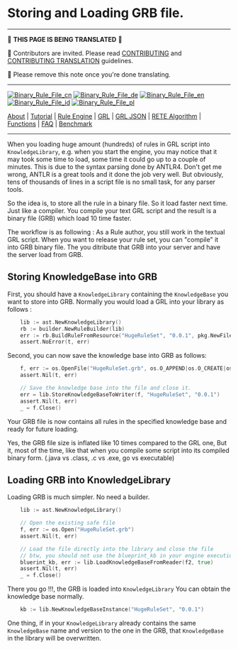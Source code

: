 # Storing and Loading GRB file.

---

:construction:
__THIS PAGE IS BEING TRANSLATED__
:construction:

:construction_worker: Contributors are invited. Please read [CONTRIBUTING](../../CONTRIBUTING.md) and [CONTRIBUTING TRANSLATION](../CONTRIBUTING_TRANSLATION.md) guidelines.

:vulcan_salute: Please remove this note once you're done translating.

---


[![Binary_Rule_File_cn](https://github.com/yammadev/flag-icons/blob/master/png/CN.png?raw=true)](../cn/Binary_Rule_File_cn.md)
[![Binary_Rule_File_de](https://github.com/yammadev/flag-icons/blob/master/png/DE.png?raw=true)](../de/Binary_Rule_File_de.md)
[![Binary_Rule_File_en](https://github.com/yammadev/flag-icons/blob/master/png/GB.png?raw=true)](../en/Binary_Rule_File_en.md)
[![Binary_Rule_File_id](https://github.com/yammadev/flag-icons/blob/master/png/ID.png?raw=true)](../id/Binary_Rule_File_id.md)
[![Binary_Rule_File_pl](https://github.com/yammadev/flag-icons/blob/master/png/PL.png?raw=true)](../pl/Binary_Rule_File_pl.md)

[About](About_de.md) | [Tutorial](Tutorial_de.md) | [Rule Engine](RuleEngine_de.md) | [GRL](GRL_de.md) | [GRL JSON](GRL_JSON_de.md) | [RETE Algorithm](RETE_de.md) | [Functions](Function_de.md) | [FAQ](FAQ_de.md) | [Benchmark](Benchmarking_de.md)

---

When you loading huge amount (hundreds) of rules in GRL script into `KnowledgeLibrary`, e.g. when you start 
the engine, you may notice that it may took some time to load, some time it could go up to a couple of minutes.
This is due to the syntax parsing done by ANTLR4. Don't get me wrong, ANTLR is a great tools and it done the job very well.
But obviously, tens of thousands of lines in a script file is no small task, for any parser tools.

So the idea is, to store all the rule in a binary file. So it load faster next time. Just like
a compiler. You compile your text GRL script and the result is a binary file (GRB) which load 10 time faster.

The workflow is as following : As a Rule author, you still work in the textual GRL script. When you want to release your rule set,
you can "compile" it into GRB binary file. The you ditribute that GRB into your server and have the server load
from GRB.

## Storing KnowledgeBase into GRB

First, you should have a `KnowledgeLibrary` containing the `KnowledgeBase` you want to store into GRB.
Normally you would load a GRL into your library as follows :

```go
	lib := ast.NewKnowledgeLibrary()
	rb := builder.NewRuleBuilder(lib)
	err := rb.BuildRuleFromResource("HugeRuleSet", "0.0.1", pkg.NewFileResource("HugeRuleSet.grl"))
	assert.NoError(t, err)
```

Second, you can now save the knowledge base into GRB as follows:

```go
	f, err := os.OpenFile("HugeRuleSet.grb", os.O_APPEND|os.O_CREATE|os.O_WRONLY, 0644)
	assert.Nil(t, err)

	// Save the knowledge base into the file and close it.
	err = lib.StoreKnowledgeBaseToWriter(f, "HugeRuleSet", "0.0.1")
	assert.Nil(t, err)
	_ = f.Close()
```

Your GRB file is now contains all rules in the specified knowledge base
and ready for future loading.

Yes, the GRB file size is inflated like 10 times compared to the GRL one, 
But it, most of the time, like that when you compile some script into its 
compiled binary form. (.java vs .class, .c vs .exe, go vs executable)

## Loading GRB into KnowledgeLibrary

Loading GRB is much simpler. No need a builder.

```go
	lib := ast.NewKnowledgeLibrary()

	// Open the existing safe file
	f, err := os.Open("HugeRuleSet.grb")
	assert.Nil(t, err)

	// Load the file directly into the library and close the file
	// btw, you should not use the blueprint_kb in your engine execution.
	bluerint_kb, err := lib.LoadKnowledgeBaseFromReader(f2, true)
	assert.Nil(t, err)
	_ = f.Close()
```

There you go !!!, the GRB is loaded into `KnowledgeLibrary`
You can obtain the knowledge base normally.

```go
    kb := lib.NewKnowledgeBaseInstance("HugeRuleSet", "0.0.1")
```

One thing, if in your `KnowledgeLibrary` already contains the same `KnowledgeBase` name and version
to the one in the GRB, that `KnowledgeBase` in the library will be overwritten.